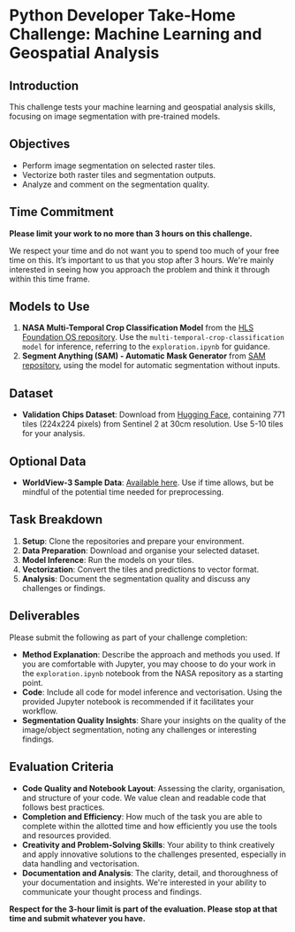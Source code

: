 # Python Developer Take-Home Challenge: Machine Learning and Geospatial Analysis

## Introduction
This challenge tests your machine learning and geospatial analysis skills, focusing on image segmentation with pre-trained models. 

## Objectives
- Perform image segmentation on selected raster tiles.
- Vectorize both raster tiles and segmentation outputs.
- Analyze and comment on the segmentation quality.

## Time Commitment
**Please limit your work to no more than 3 hours on this challenge.** 

We respect your time and do not want you to spend too much of your free time on this. It’s important to us that you stop after 3 hours. We're mainly interested in seeing how you approach the problem and think it through within this time frame.

## Models to Use
1. **NASA Multi-Temporal Crop Classification Model** from the [HLS Foundation OS repository](https://github.com/NASA-IMPACT/hls-foundation-os). Use the `multi-temporal-crop-classification model` for inference, referring to the `exploration.ipynb` for guidance.
2. **Segment Anything (SAM) - Automatic Mask Generator** from [SAM repository](https://github.com/facebookresearch/segment-anything), using the model for automatic segmentation without inputs.

## Dataset
- **Validation Chips Dataset**: Download from [Hugging Face](https://huggingface.co/datasets/ibm-nasa-geospatial/multi-temporal-crop-classification/tree/main), containing 771 tiles (224x224 pixels) from Sentinel 2 at 30cm resolution. Use 5-10 tiles for your analysis.

## Optional Data
- **WorldView-3 Sample Data**: [Available here](https://earth.esa.int/eogateway/missions/worldview-3/sample-data). Use if time allows, but be mindful of the potential time needed for preprocessing.

## Task Breakdown
1. **Setup**: Clone the repositories and prepare your environment.
2. **Data Preparation**: Download and organise your selected dataset.
3. **Model Inference**: Run the models on your tiles.
4. **Vectorization**: Convert the tiles and predictions to vector format.
5. **Analysis**: Document the segmentation quality and discuss any challenges or findings.

## Deliverables
Please submit the following as part of your challenge completion:
- **Method Explanation**: Describe the approach and methods you used. If you are comfortable with Jupyter, you may choose to do your work in the `exploration.ipynb` notebook from the NASA repository as a starting point.
- **Code**: Include all code for model inference and vectorisation. Using the provided Jupyter notebook is recommended if it facilitates your workflow.
- **Segmentation Quality Insights**: Share your insights on the quality of the image/object segmentation, noting any challenges or interesting findings.

## Evaluation Criteria
- **Code Quality and Notebook Layout**: Assessing the clarity, organisation, and structure of your code. We value clean and readable code that follows best practices.
- **Completion and Efficiency**: How much of the task you are able to complete within the allotted time and how efficiently you use the tools and resources provided.
- **Creativity and Problem-Solving Skills**: Your ability to think creatively and apply innovative solutions to the challenges presented, especially in data handling and vectorisation.
- **Documentation and Analysis**: The clarity, detail, and thoroughness of your documentation and insights. We're interested in your ability to communicate your thought process and findings.

**Respect for the 3-hour limit is part of the evaluation. Please stop at that time and submit whatever you have.**
